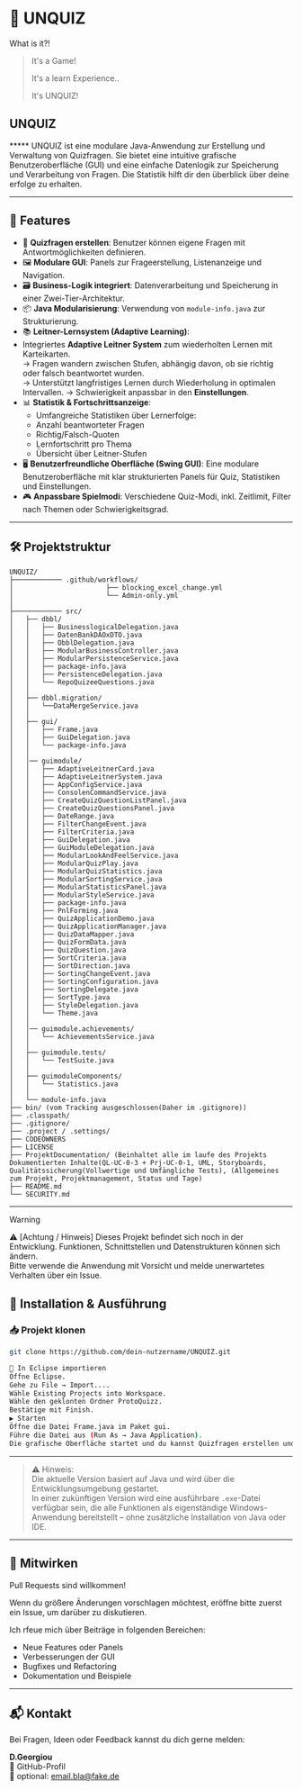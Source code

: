 # 📘 UNQUIZ

What is it?! 
>It's a Game!
> 
>It's a learn Experience..
>
>It's UNQUIZ!


## UNQUIZ

***** UNQUIZ ist eine modulare Java-Anwendung zur Erstellung und Verwaltung von Quizfragen. Sie bietet eine intuitive grafische Benutzeroberfläche (GUI) und eine einfache Datenlogik zur Speicherung und Verarbeitung von Fragen. Die Statistik hilft dir den überblick über deine erfolge zu erhalten. 

---

## 🎯 Features
- 🧠 **Quizfragen erstellen**: Benutzer können eigene Fragen mit Antwortmöglichkeiten definieren.
- 🖼️ **Modulare GUI**: Panels zur Frageerstellung, Listenanzeige und Navigation.
- 🗃️ **Business-Logik integriert**: Datenverarbeitung und Speicherung in einer Zwei-Tier-Architektur.
- 📦 **Java Modularisierung**: Verwendung von `module-info.java` zur Strukturierung.
- 📚 **Leitner-Lernsystem (Adaptive Learning)**:
- Integriertes **Adaptive Leitner System** zum wiederholten Lernen mit Karteikarten.  
                                                   → Fragen wandern zwischen Stufen, abhängig davon, ob sie richtig oder falsch beantwortet wurden.  
                                                   → Unterstützt langfristiges Lernen durch Wiederholung in optimalen Intervallen.
                                                   → Schwierigkeit anpassbar in den **Einstellungen**.
- 📊 **Statistik & Fortschrittsanzeige**: 
  - Umfangreiche Statistiken über Lernerfolge:  
  - Anzahl beantworteter Fragen  
  - Richtig/Falsch-Quoten  
  - Lernfortschritt pro Thema  
  - Übersicht über Leitner-Stufen   
- 🖥️ **Benutzerfreundliche Oberfläche (Swing GUI)**: Eine modulare Benutzeroberfläche mit klar strukturierten Panels für Quiz, Statistiken und Einstellungen.  
- 🎮 **Anpassbare Spielmodi**: Verschiedene Quiz-Modi, inkl. Zeitlimit, Filter nach Themen oder Schwierigkeitsgrad.  


---

## 🛠️ Projektstruktur

```plaintext
UNQUIZ/
├──────────── .github/workflows/
│                       ├── blocking_excel_change.yml
│                       └── Admin-only.yml
│  
├──────────── src/
│   ├── dbbl/
│   │   ├── BusinesslogicalDelegation.java
│   │   ├── DatenBankDAOxDTO.java
│   │   ├── DbblDelegation.java
│   │   ├── ModularBusinessController.java
│   │   ├── ModularPersistenceService.java
│   │   ├── package-info.java
│   │   ├── PersistenceDelegation.java
│   │   └── RepoQuizeeQuestions.java
│   │
│   ├── dbbl.migration/
│   │   └──DataMergeService.java
│   │
│   ├── gui/
│   │   ├── Frame.java
│   │   ├── GuiDelegation.java
│   │   └── package-info.java
│   │
│   │── guimodule/
│   │   ├── AdaptiveLeitnerCard.java
│   │   ├── AdaptiveLeitnerSystem.java
│   │   ├── AppConfigService.java
│   │   ├── ConsolenCommandService.java
│   │   ├── CreateQuizQuestionListPanel.java
│   │   ├── CreateQuizQuestionsPanel.java
│   │   ├── DateRange.java
│   │   ├── FilterChangeEvent.java
│   │   ├── FilterCriteria.java
│   │   ├── GuiDelegation.java
│   │   ├── GuiModuleDelegation.java
│   │   ├── ModularLookAndFeelService.java
│   │   ├── ModularQuizPlay.java
│   │   ├── ModularQuizStatistics.java
│   │   ├── ModularSortingService.java
│   │   ├── ModularStatisticsPanel.java
│   │   ├── ModularStyleService.java
│   │   ├── package-info.java
│   │   ├── PnlForming.java
│   │   ├── QuizApplicationDemo.java
│   │   ├── QuizApplicationManager.java
│   │   ├── QuizDataMapper.java
│   │   ├── QuizFormData.java
│   │   ├── QuizQuestion.java
│   │   ├── SortCriteria.java
│   │   ├── SortDirection.java
│   │   ├── SortingChangeEvent.java
│   │   ├── SortingConfiguration.java
│   │   ├── SortingDelegate.java
│   │   ├── SortType.java
│   │   ├── StyleDelegation.java
│   │   └── Theme.java
│   │
│   │── guimodule.achievements/
│   │   └── AchievementsService.java
│   │
│   ├── guimodule.tests/
│   │   └── TestSuite.java
│   │
│   ├── guimoduleComponents/
│   │   └── Statistics.java
│   │
│   └── module-info.java
├── bin/ (vom Tracking ausgeschlossen(Daher im .gitignore))
├── .classpath/
├── .gitignore/
├── .project / .settings/
├── CODEOWNERS
├── LICENSE
├── ProjektDocumentation/ (Beinhaltet alle im laufe des Projekts Dokumentierten Inhalte(QL-UC-0-3 + Prj-UC-0-1, UML, Storyboards, Qualitätssicherung(Vollwertige und Umfängliche Tests), (Allgemeines zum Projekt, Projektmanagement, Status und Tage)
├── README.md
└── SECURITY.md
```

---

> [!WARNING]
> ⚠️ [Achtung / Hinweis] 
> Dieses Projekt befindet sich noch in der Entwicklung. Funktionen, Schnittstellen und Datenstrukturen können sich ändern.  
> Bitte verwende die Anwendung mit Vorsicht und melde unerwartetes Verhalten über ein Issue.



## 🚀 Installation & Ausführung

### 📥 Projekt klonen

```bash
git clone https://github.com/dein-nutzername/UNQUIZ.git 

🧩 In Eclipse importieren
Öffne Eclipse.
Gehe zu File → Import....
Wähle Existing Projects into Workspace.
Wähle den geklonten Ordner ProtoQuizz.
Bestätige mit Finish.
▶️ Starten
Öffne die Datei Frame.java im Paket gui.
Führe die Datei aus (Run As → Java Application).
Die grafische Oberfläche startet und du kannst Quizfragen erstellen und verwalten.

```

---

> ⚠️ Hinweis:  
> Die aktuelle Version basiert auf Java und wird über die Entwicklungsumgebung gestartet.  
> In einer zukünftigen Version wird eine ausführbare `.exe`-Datei verfügbar sein, die alle Funktionen als eigenständige Windows-Anwendung bereitstellt – ohne zusätzliche Installation von Java oder IDE.

---


## 🤝 Mitwirken

Pull Requests sind willkommen!  

Wenn du größere Änderungen vorschlagen möchtest, eröffne bitte zuerst ein Issue, um darüber zu diskutieren.


Ich rfeue mich über Beiträge in folgenden Bereichen:
- Neue Features oder Panels
- Verbesserungen der GUI
- Bugfixes und Refactoring
- Dokumentation und Beispiele

---

## 📬 Kontakt

Bei Fragen, Ideen oder Feedback kannst du dich gerne melden:

**D.Georgiou**  
📧 GitHub-Profil  
📧 optional: email.bla@fake.de




